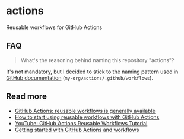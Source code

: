 # actions

Reusable workflows for GitHub Actions

## FAQ

> What's the reasoning behind naming this repository "actions"?

It's not mandatory, but I decided to stick to the naming pattern used in [GitHub documentation](https://github.blog/2021-11-29-github-actions-reusable-workflows-is-generally-available/#after) (`my-org/actions/.github/workflows`).

## Read more

- [GitHub Actions: reusable workflows is generally available](https://github.blog/2021-11-29-github-actions-reusable-workflows-is-generally-available/)
- [How to start using reusable workflows with GitHub Actions](https://github.blog/2022-02-10-using-reusable-workflows-github-actions/)
- [YouTube: GitHub Actions Reusable Workflows Tutorial](https://www.youtube.com/watch?v=lRypYtmbKMs)
- [Getting started with GitHub Actions and workflows](https://dev.to/typescripttv/getting-started-with-github-actions-and-workflows-2ki2)
